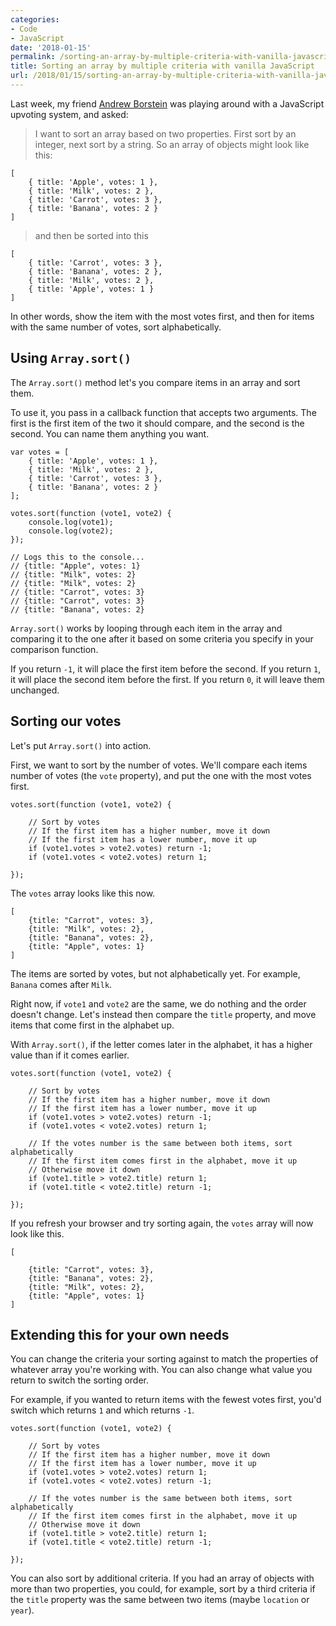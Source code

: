 ```yaml
---
categories:
- Code
- JavaScript
date: '2018-01-15'
permalink: /sorting-an-array-by-multiple-criteria-with-vanilla-javascript/
title: Sorting an array by multiple criteria with vanilla JavaScript
url: /2018/01/15/sorting-an-array-by-multiple-criteria-with-vanilla-javascript
---
```


Last week, my friend [Andrew Borstein](http://andrewborstein.github.io/portfolio/) was playing around with a JavaScript upvoting system, and asked:

> I want to sort an array based on two properties. First sort by an integer, next sort by a string. So an array of objects might look like this:

```lang-js
[
	{ title: 'Apple', votes: 1 },
	{ title: 'Milk', votes: 2 },
	{ title: 'Carrot', votes: 3 },
	{ title: 'Banana', votes: 2 }
]
```

> and then be sorted into this

```lang-js
[
	{ title: 'Carrot', votes: 3 },
	{ title: 'Banana', votes: 2 },
	{ title: 'Milk', votes: 2 },
	{ title: 'Apple', votes: 1 }
]
```

In other words, show the item with the most votes first, and then for items with the same number of votes, sort alphabetically.

## Using `Array.sort()`

The `Array.sort()` method let's you compare items in an array and sort them.

To use it, you pass in a callback function that accepts two arguments. The first is the first item of the two it should compare, and the second is the second. You can name them anything you want.

```lang-js
var votes = [
	{ title: 'Apple', votes: 1 },
	{ title: 'Milk', votes: 2 },
	{ title: 'Carrot', votes: 3 },
	{ title: 'Banana', votes: 2 }
];

votes.sort(function (vote1, vote2) {
	console.log(vote1);
	console.log(vote2);
});

// Logs this to the console...
// {title: "Apple", votes: 1}
// {title: "Milk", votes: 2}
// {title: "Milk", votes: 2}
// {title: "Carrot", votes: 3}
// {title: "Carrot", votes: 3}
// {title: "Banana", votes: 2}
```

`Array.sort()` works by looping through each item in the array and comparing it to the one after it based on some criteria you specify in your comparison function.

If you return `-1`, it will place the first item before the second. If you return `1`, it will place the second item before the first. If you return `0`, it will leave them unchanged.

## Sorting our votes

Let's put `Array.sort()` into action.

First, we want to sort by the number of votes. We'll compare each items number of votes (the `vote` property), and put the one with the most votes first.

```lang-js
votes.sort(function (vote1, vote2) {

	// Sort by votes
	// If the first item has a higher number, move it down
	// If the first item has a lower number, move it up
	if (vote1.votes > vote2.votes) return -1;
	if (vote1.votes < vote2.votes) return 1;

});
```

The `votes` array looks like this now.

```lang-js
[
	{title: "Carrot", votes: 3},
	{title: "Milk", votes: 2},
	{title: "Banana", votes: 2},
	{title: "Apple", votes: 1}
]
```

The items are sorted by votes, but not alphabetically yet. For example, `Banana` comes after `Milk`.

Right now, if `vote1` and `vote2` are the same, we do nothing and the order doesn't change. Let's instead then compare the `title` property, and move items that come first in the alphabet up.

With `Array.sort()`, if the letter comes later in the alphabet, it has a higher value than if it comes earlier.

```lang-js
votes.sort(function (vote1, vote2) {

	// Sort by votes
	// If the first item has a higher number, move it down
	// If the first item has a lower number, move it up
	if (vote1.votes > vote2.votes) return -1;
	if (vote1.votes < vote2.votes) return 1;

	// If the votes number is the same between both items, sort alphabetically
	// If the first item comes first in the alphabet, move it up
	// Otherwise move it down
	if (vote1.title > vote2.title) return 1;
	if (vote1.title < vote2.title) return -1;

});
```

If you refresh your browser and try sorting again, the `votes` array will now look like this.

```lang-js
[

	{title: "Carrot", votes: 3},
	{title: "Banana", votes: 2},
	{title: "Milk", votes: 2},
	{title: "Apple", votes: 1}
]
```

## Extending this for your own needs

You can change the criteria your sorting against to match the properties of whatever array you're working with. You can also change what value you return to switch the sorting order.

For example, if you wanted to return items with the fewest votes first, you'd switch which returns `1` and which returns `-1`.

```lang-js
votes.sort(function (vote1, vote2) {

	// Sort by votes
	// If the first item has a higher number, move it down
	// If the first item has a lower number, move it up
	if (vote1.votes > vote2.votes) return 1;
	if (vote1.votes < vote2.votes) return -1;

	// If the votes number is the same between both items, sort alphabetically
	// If the first item comes first in the alphabet, move it up
	// Otherwise move it down
	if (vote1.title > vote2.title) return 1;
	if (vote1.title < vote2.title) return -1;

});
```

You can also sort by additional criteria. If you had an array of objects with more than two properties, you could, for example, sort by a third criteria if the `title` property was the same between two items (maybe `location` or `year`).